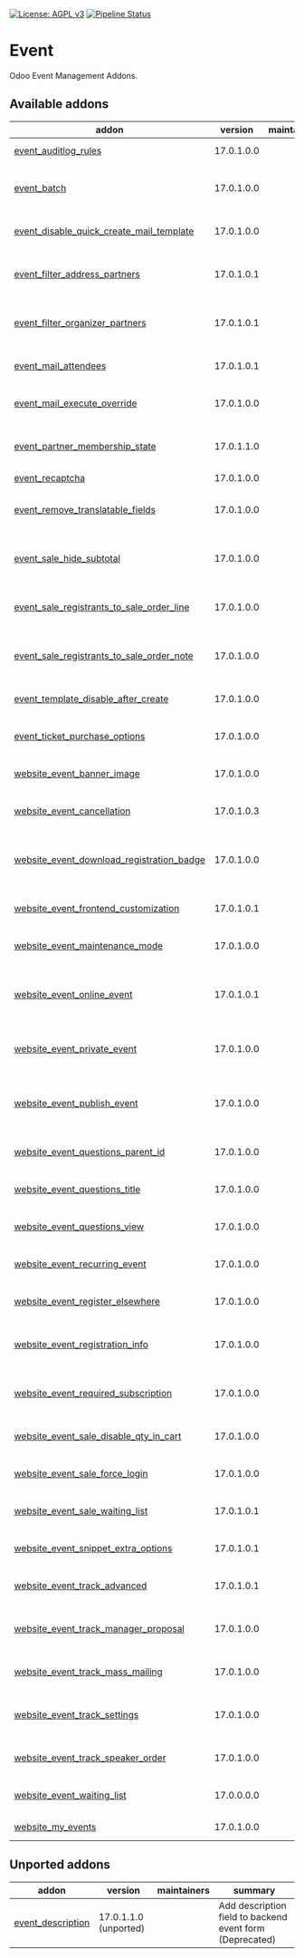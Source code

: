 [![License: AGPL v3](https://img.shields.io/badge/License-AGPL%20v3-blue.svg)](https://www.gnu.org/licenses/agpl-3.0)
[![Pipeline Status](https://gitlab.com/tawasta/odoo/event/badges/14.0-dev/pipeline.svg)](https://gitlab.com/tawasta/odoo/event/-/pipelines/)

Event
=====
Odoo Event Management Addons.

[//]: # (addons)

Available addons
----------------
addon | version | maintainers | summary
--- | --- | --- | ---
[event_auditlog_rules](event_auditlog_rules/) | 17.0.1.0.0 |  | Adds audit log rules for events
[event_batch](event_batch/) | 17.0.1.0.0 |  | Allows creating student batches for event registrations
[event_disable_quick_create_mail_template](event_disable_quick_create_mail_template/) | 17.0.1.0.0 |  | Prevents quick create mail template on Event
[event_filter_address_partners](event_filter_address_partners/) | 17.0.1.0.1 |  | Filter event partners for address by partner toggle
[event_filter_organizer_partners](event_filter_organizer_partners/) | 17.0.1.0.1 |  | Filter event partners for organizer by partner toggle
[event_mail_attendees](event_mail_attendees/) | 17.0.1.0.1 |  | Wizard to mail Attendees without mass mail
[event_mail_execute_override](event_mail_execute_override/) | 17.0.1.0.0 |  | Prevents sending emails to past events
[event_partner_membership_state](event_partner_membership_state/) | 17.0.1.1.0 |  | Show partner membership state on event registration
[event_recaptcha](event_recaptcha/) | 17.0.1.0.0 |  | Event Recaptcha
[event_remove_translatable_fields](event_remove_translatable_fields/) | 17.0.1.0.0 |  | Removes translatable name and description fields from Event.
[event_sale_hide_subtotal](event_sale_hide_subtotal/) | 17.0.1.0.0 |  | Hides subtotal on event sale action widget on event form
[event_sale_registrants_to_sale_order_line](event_sale_registrants_to_sale_order_line/) | 17.0.1.0.0 |  | Adds a Event Registrants name to SO line description
[event_sale_registrants_to_sale_order_note](event_sale_registrants_to_sale_order_note/) | 17.0.1.0.0 |  | Adds a note to Sale Order with Event Registrants names
[event_template_disable_after_create](event_template_disable_after_create/) | 17.0.1.0.0 |  | Disable changing template after creation
[event_ticket_purchase_options](event_ticket_purchase_options/) | 17.0.1.0.0 |  | Event Ticket Registration: Self or Invite Others
[website_event_banner_image](website_event_banner_image/) | 17.0.1.0.0 |  | Add banner image to event from backend
[website_event_cancellation](website_event_cancellation/) | 17.0.1.0.3 |  | Cancel events and event registrations through website.
[website_event_download_registration_badge](website_event_download_registration_badge/) | 17.0.1.0.0 |  | Ability to navigate to an URL and download Registration Badge
[website_event_frontend_customization](website_event_frontend_customization/) | 17.0.1.0.1 |  | Customization options to Website Event Frontends
[website_event_maintenance_mode](website_event_maintenance_mode/) | 17.0.1.0.0 |  | Add maintenance mode to website events
[website_event_online_event](website_event_online_event/) | 17.0.1.0.1 |  | Module to manage online and hybrid events. Includes a video conference link.
[website_event_private_event](website_event_private_event/) | 17.0.1.0.0 |  | Make events only visible from URL. (remove from public list)
[website_event_publish_event](website_event_publish_event/) | 17.0.1.0.0 |  | Add website_published fields to event form and a publish wizard.
[website_event_questions_parent_id](website_event_questions_parent_id/) | 17.0.1.0.0 |  | Question to ask for parent_id in Event Registration
[website_event_questions_title](website_event_questions_title/) | 17.0.1.0.0 |  | Question to ask for title in Event Registration
[website_event_questions_view](website_event_questions_view/) | 17.0.1.0.0 |  | Adds a view to see event question answers
[website_event_recurring_event](website_event_recurring_event/) | 17.0.1.0.0 |  | Create recurring events and hide dates
[website_event_register_elsewhere](website_event_register_elsewhere/) | 17.0.1.0.0 |  | Redirects registrations to another URL
[website_event_registration_info](website_event_registration_info/) | 17.0.1.0.0 |  | Show customizable extra information before registration
[website_event_required_subscription](website_event_required_subscription/) | 17.0.1.0.0 |  | Allows setting a required subscription type for event tickets
[website_event_sale_disable_qty_in_cart](website_event_sale_disable_qty_in_cart/) | 17.0.1.0.0 |  | Disable changing Event Registration qty in cart
[website_event_sale_force_login](website_event_sale_force_login/) | 17.0.1.0.0 |  | Force login before registering to an event
[website_event_sale_waiting_list](website_event_sale_waiting_list/) | 17.0.1.0.1 |  | Register to events using waiting list through website.
[website_event_snippet_extra_options](website_event_snippet_extra_options/) | 17.0.1.0.1 |  | Additional configurations for the core snippet
[website_event_track_advanced](website_event_track_advanced/) | 17.0.1.0.1 |  | Advanced features for Event Track
[website_event_track_manager_proposal](website_event_track_manager_proposal/) | 17.0.1.0.0 |  | Always show Track Proposal page for managers
[website_event_track_mass_mailing](website_event_track_mass_mailing/) | 17.0.1.0.0 |  | Allows sending mail to track contacts
[website_event_track_settings](website_event_track_settings/) | 17.0.1.0.0 |  | Customization option settings to Website Event Track
[website_event_track_speaker_order](website_event_track_speaker_order/) | 17.0.1.0.0 |  | Always show Track Speaker Order
[website_event_waiting_list](website_event_waiting_list/) | 17.0.0.0.0 |  | Adds a waiting list functionality to Events.
[website_my_events](website_my_events/) | 17.0.1.0.0 |  | My events in website portal


Unported addons
---------------
addon | version | maintainers | summary
--- | --- | --- | ---
[event_description](event_description/) | 17.0.1.1.0 (unported) |  | Add description field to backend event form (Deprecated)

[//]: # (end addons)
